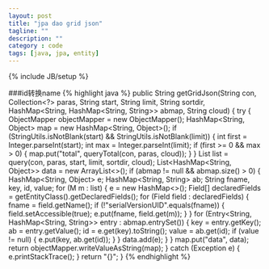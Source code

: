 ```yaml
---
layout: post
title: "jpa dao grid json"
tagline: ""
description: ""
category : code
tags: [java, jpa, entity]
---
```

{% include JB/setup %}

###id转换name
{% highlight java %}
public String getGridJson(String con, Collection<?> paras, String start, String limit, String sortdir,
	HashMap<String, HashMap<String, String>> abmap, String cloud) {
	try {
		ObjectMapper objectMapper = new ObjectMapper();
		HashMap<String, Object> map = new HashMap<String, Object>();
		if (StringUtils.isNotBlank(start) && StringUtils.isNotBlank(limit)) {
			int first = Integer.parseInt(start);
			int max = Integer.parseInt(limit);
			if (first >= 0 && max > 0) {
				map.put("total", queryTotal(con, paras, cloud));
			}
		}
		List<M> list = query(con, paras, start, limit, sortdir, cloud);
		List<HashMap<String, Object>> data = new ArrayList<>();
		if (abmap != null && abmap.size() > 0) {
			HashMap<String, Object> e;
			HashMap<String, String> ab;
			String fname, key, id, value;
			for (M m : list) {
				e = new HashMap<>();
				Field[] declaredFields = getEntityClass().getDeclaredFields();
				for (Field field : declaredFields) {
					fname = field.getName();
					if (!"serialVersionUID".equals(fname)) {
						field.setAccessible(true);
						e.put(fname, field.get(m));
					}
				}
				for (Entry<String, HashMap<String, String>> entry : abmap.entrySet()) {
					key = entry.getKey();
					ab = entry.getValue();
					id = e.get(key).toString();
					value = ab.get(id);
					if (value != null) {
						e.put(key, ab.get(id));
					}
				}
				data.add(e);
			}
		}
		map.put("data", data);
		return objectMapper.writeValueAsString(map);
	} catch (Exception e) {
		e.printStackTrace();
	}
	return "{}";
}
{% endhighlight %}
